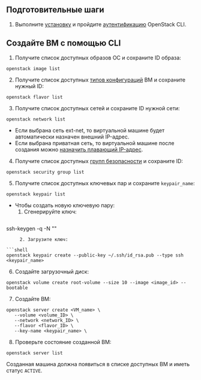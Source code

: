## Подготовительные шаги

1. Выполните [установку]() и пройдите [аутентификацию]() OpenStack CLI.

## Создайте ВМ с помощью CLI

1. Получите список доступных образов ОС и сохраните ID образа:
   
```shell
openstack image list
```

2. Получите список доступных [типов конфигураций]() ВМ и сохраните нужный ID:

```shell
openstack flavor list
```

3. Получите список доступных сетей и сохраните ID нужной сети:
   
```shell
openstack network list
```
-  Если выбрана сеть ext-net, то виртуальной машине будет автоматически назначен внешний IP-адрес.
- Если выбрана приватная сеть, то виртуальной машине после создания можно [назначить плавающий IP-адрес]().
  
4. Получите список доступных [групп безопасности]() и сохраните ID:
   
```shell
openstack security group list
```

5. Получите список доступных ключевых пар и сохраните `keypair_name`:
   
```shell
openstack keypair list
```
- Чтобы создать новую ключевую пару:
	 1. Сгенерируйте ключ:
	```shell
ssh-keygen -q -N ""
```
	 2. Загрузите ключ:
		
```shell
openstack keypair create --public-key ~/.ssh/id_rsa.pub --type ssh <keypair_name>
```

6. Создайте загрузочный диск: 
   
```shell
openstack volume create root-volume --size 10 --image <image_id> --bootable
```

7. Создайте ВМ:
   
```shell
openstack server create <VM_name> \ 
   --volume <volume_ID> \
   --network <network_ID> \ 
   --flavor <flavor_ID> \ 
   --key-name <keypair_name> \
```

8. Проверьте состояние созданной ВМ:
```shell
openstack server list
```
	

Созданная машина должна появиться в списке доступных ВМ и иметь статус `ACTIVE`.

